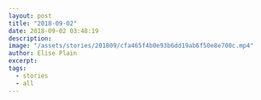 ```yaml
---
layout: post
title: "2018-09-02"
date: 2018-09-02 03:48:19
description: 
image: "/assets/stories/201809/cfa465f4b0e93b6dd19ab6f50e8e700c.mp4"
author: Elise Plain
excerpt: 
tags: 
  - stories
  - all
---
```



<p></p>
